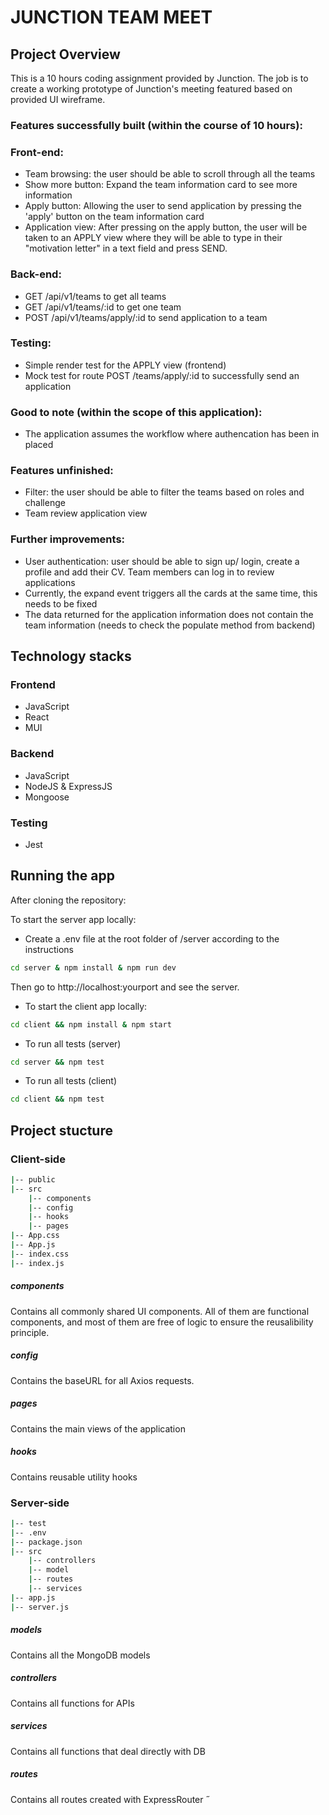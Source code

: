 # JUNCTION TEAM MEET 

## Project Overview

This is a 10 hours coding assignment provided by Junction. The job is to create a working prototype of Junction's meeting featured based on provided UI wireframe. 

### Features successfully built (within the course of 10 hours): 
### Front-end: 
- Team browsing: the user should be able to scroll through all the teams
- Show more button: Expand the team information card to see more information
- Apply button: Allowing the user to send application by pressing the 'apply' button on the team information card
- Application view: After pressing on the apply button, the user will be taken to an APPLY view where they will be able to type in their "motivation letter" in a text field and press SEND. 
### Back-end: 
- GET /api/v1/teams to get all teams 
- GET /api/v1/teams/:id to get one team
- POST /api/v1/teams/apply/:id to send application to a team
### Testing: 
- Simple render test for the APPLY view (frontend)
- Mock test for route POST /teams/apply/:id to successfully send an application
### Good to note (within the scope of this application): 
- The application assumes the workflow where authencation has been in placed 
### Features unfinished:
- Filter: the user should be able to filter the teams based on roles and challenge 
- Team review application view
### Further improvements: 
- User authentication: user should be able to sign up/ login, create a profile and add their CV. Team members can log in to review applications
- Currently, the expand event triggers all the cards at the same time, this needs to be fixed 
- The data returned for the application information does not contain the team information (needs to check the populate method from backend) 

## Technology stacks 

### Frontend
- JavaScript 
- React
- MUI 

### Backend
- JavaScript
- NodeJS & ExpressJS
- Mongoose

### Testing
- Jest

## Running the app

After cloning the repository:

To start the server app locally: 
- Create a .env file at the root folder of /server according to the instructions

```bash
cd server & npm install & npm run dev
```
Then go to http://localhost:yourport and see the server. 

- To start the client app locally: 
```bash
cd client && npm install & npm start

```
- To run all tests (server)
```bash
cd server && npm test
```
- To run all tests (client)
```bash
cd client && npm test
```

## Project stucture 

### Client-side

```bash
|-- public
|-- src
    |-- components
    |-- config
    |-- hooks
    |-- pages
|-- App.css
|-- App.js
|-- index.css
|-- index.js
```

##### components
Contains all commonly shared UI components. All of them are functional components, and most of them are free of logic to ensure the reusalibility principle.

##### config
Contains the baseURL for all Axios requests. 

##### pages
Contains the main views of the application

##### hooks 
Contains reusable utility hooks 

### Server-side

```bash
|-- test
|-- .env
|-- package.json
|-- src
    |-- controllers
    |-- model
    |-- routes
    |-- services
|-- app.js
|-- server.js

```

##### models 
Contains all the MongoDB models 
##### controllers 
Contains all functions for APIs 
##### services 
Contains all functions that deal directly with DB
##### routes
Contains all routes created with ExpressRouter ˝



 







